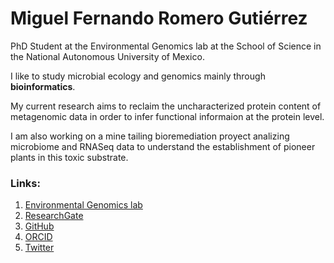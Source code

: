 # Miguel Fernando Romero Gutiérrez

PhD Student at the Environmental Genomics lab at the School of Science in the National Autonomous University of Mexico.

I like to study microbial ecology and genomics mainly through **bioinformatics**.

My current research aims to reclaim the uncharacterized protein content of metagenomic data in order to infer functional informaion at the protein level.

I am also working on a mine tailing bioremediation proyect analizing microbiome and RNASeq data to understand the establishment of pioneer plants in this toxic substrate.

### Links:

1. [Environmental Genomics lab](https://genomica.fciencias.unam.mx/)
2. [ResearchGate](https://www.researchgate.net/profile/Miguel-Romero-36)
3. [GitHub](https://github.com/miferg)
4. [ORCID](http://orcid.org/0000-0002-3799-717X)
5. [Twitter](https://twitter.com/mikebartgeier)
